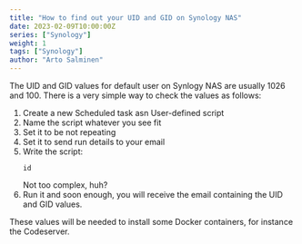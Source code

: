 ```yaml
---
title: "How to find out your UID and GID on Synology NAS"
date: 2023-02-09T10:00:00Z
series: ["Synology"]
weight: 1
tags: ["Synology"]
author: "Arto Salminen"
---
```


The UID and GID values for default user on Synlogy NAS are usually 1026 and 100.
There is a very simple way to check the values as follows:

1. Create a new Scheduled task asn User-defined script
2. Name the script whatever you see fit
3. Set it to be not repeating
4. Set it to send run details to your email
5. Write the script:
   ```
   id
   ```
   Not too complex, huh?
6. Run it and soon enough, you will receive the email containing the UID and GID values.

These values will be needed to install some Docker containers, for instance the Codeserver.